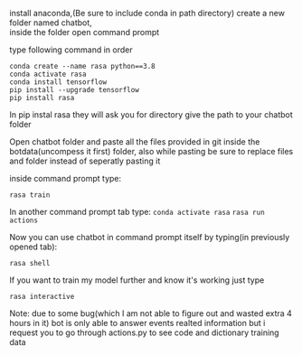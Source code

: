 install anaconda,(Be sure to include conda in path directory) 
create a new folder named chatbot,  
inside the folder open command prompt 


type following command in order
```
conda create --name rasa python==3.8
conda activate rasa
conda install tensorflow
pip install --upgrade tensorflow
pip install rasa
```
In pip instal rasa they will ask you for directory give the path to your chatbot folder

Open chatbot folder and paste all the files provided in git inside the botdata(uncompess it first) folder, also while pasting be sure to replace files and folder instead of seperatly pasting it

inside command prompt type:

`rasa train`

In another command prompt tab type:
`conda activate rasa`
`rasa run actions`

Now you can use chatbot in command prompt itself by typing(in previously opened tab):

`rasa shell`

If you want to train my model further and know it's working just type 

`rasa interactive`

Note: due to some bug(which I am not able to figure out and wasted extra 4 hours in it) bot is only able to answer events  realted information
but i request you to go through actions.py to see code and dictionary training data
